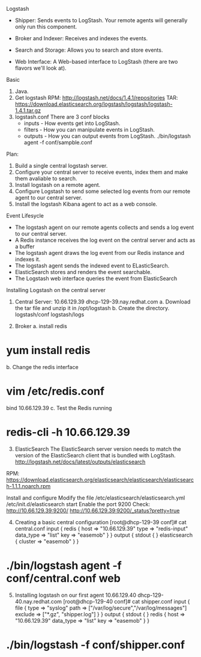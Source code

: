 Logstash

* Shipper: Sends events to LogStash. Your remote agents will
generally only run this component.

* Broker and Indexer: Receives and indexes the events.

* Search and Storage: Allows you to search and store events.

* Web Interface: A Web-based interface to LogStash (there are
two flavors we'll look at).

Basic
1. Java.
2. Get logstash
   RPM: http://logstash.net/docs/1.4.1/repositories
   TAR: https://download.elasticsearch.org/logstash/logstash/logstash-1.4.1.tar.gz
3. logstash.conf
   There are 3 conf blocks
   * inputs - How events get into LogStash.
   * filters - How you can manipulate events in LogStash.
   * outputs - How you can output events from LogStash.
   ./bin/logstash agent -f conf/sampble.conf

Plan:
1. Build a single central logstash server.
2. Configure your central server to receive events, index them and make them avaliable to search.
3. Install logstash on a remote agent.
4. Configure Logstash to send some selected log events from our remote agent to our central server.
5. Install the logstash Kibana agent to act as a web console.

Event Lifesycle
* The logstash agent on our remote agents collects and sends a log event to our central server.
* A Redis instance receives the log event on the central server and acts as a buffer
* The logstash agent draws the log event from our Redis instance and indexes it.
* The logstash agent sends the indexed event to ELasticSearch.
* ElasticSearch stores and renders the event searchable.
* The Logstash web interface queries the event from ElasticSearch

Installing Logstash on the central server
1. Central Server:
10.66.129.39 dhcp-129-39.nay.redhat.com
a. Download the tar file and unzip it in /opt/logstash
b. Create the directory. logstash/conf logstash/logs

2. Broker
a. install redis
  # yum install redis
b. Change the redis interface
  # vim /etc/redis.conf
  bind 10.66.129.39
c. Test the Redis running
  # redis-cli -h 10.66.129.39

3. ElasticSearch
The ElasticSearch server version needs
to match the version of the ElasticSearch client that is bundled with
LogStash.
http://logstash.net/docs/latest/outputs/elasticsearch

RPM:
https://download.elasticsearch.org/elasticsearch/elasticsearch/elasticsearch-1.1.1.noarch.rpm

Install and configure
Modify the file /etc/elasticsearch/elasticsearch.yml
/etc/init.d/elasticsearch start
Enable the port 9200
Check: http://10.66.129.39:9200/
http://10.66.129.39:9200/_status?pretty=true

4. Creating a basic central configuration
[root@dhcp-129-39 conf]# cat central.conf 
input {
      redis {
          host => "10.66.129.39"
          type => "redis-input"
          data_type => "list"
          key => "easemob"
      }
}
output {
      stdout { }
      elasticsearch {
          cluster => "easemob"
      }
}

# ./bin/logstash agent -f conf/central.conf web

5. Installing logstash on our first agent
10.66.129.40 dhcp-129-40.nay.redhat.com
[root@dhcp-129-40 conf]# cat shipper.conf
input {
      file {
          type => "syslog"
          path => ["/var/log/secure","/var/log/messages"]
          exclude => ["*.gz", "shipper.log"]
      }
}
output {
      stdout { }
      redis {
          host => "10.66.129.39"
          data_type => "list"
          key => "easemob"
       }
}

# ./bin/logstash -f conf/shipper.conf 


